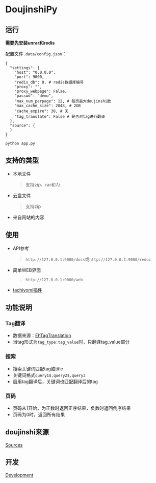 # DoujinshiPy

## 运行

**需要先安装unrar和redis**

配置文件`.data/config.json`：

```
{
  "settings": {
    "host": "0.0.0.0",
    "port": 9000,
    "redis_db": 0, # redis数据库编号
    "proxy": "",
    "proxy_webpage": False,
    "passwd": "demo",
    "max_num_perpage": 12, # 每页最大doujinshi数
    "max_cache_size": 2048, # 2GB
    "cache_expire": 30, # 天
    "tag_translate": False # 是否对tag进行翻译
  },
  "source": {
  }
}
```

```shell
python app.py
```

## 支持的类型

* 本地文件
  >支持zip、rar和7z
* 云盘文件
  >支持zip
* 来自网站的内容

## 使用

* API参考
  >`http://127.0.0.1:9000/docs`或`http://127.0.0.1:9000/redoc`
* 简单WEB界面
  >`http://127.0.0.1:9000/web`
* [tachiyomi插件](https://github.com/Ftbom/tachiyomi_doujinshione_code)

## 功能说明

### Tag翻译

* 数据来源：[EhTagTranslation](https://github.com/EhTagTranslation/Database/releases)
* 当tag形式为`tag_type:tag_value`时，只翻译tag_value部分

### 搜索

* 搜索关键词匹配tag或title
* 关键词格式`query1$,query2$,query3`
* 启用tag翻译后，关键词也匹配翻译后的tag

### 页码

* 页码从1开始，为正数时返回正序结果，负数时返回倒序结果
* 页码为0时，返回所有结果

## doujinshi来源

[Sources](SOURCES.md)

## 开发

[Development](DEVELOPMENT.md)
